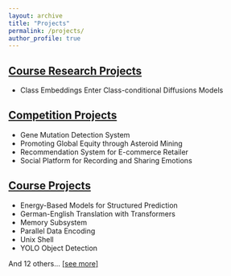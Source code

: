 ```yaml
---
layout: archive
title: "Projects"
permalink: /projects/
author_profile: true
---
```


[Course Research Projects](https://chuanyangjin.github.io/projects/course-research-projects)
------

+ Class Embeddings Enter Class-conditional Diffusions Models

[Competition Projects](https://chuanyangjin.github.io/projects/competition-projects)
------

+ Gene Mutation Detection System
+ Promoting Global Equity through Asteroid Mining
+ Recommendation System for E-commerce Retailer
+ Social Platform for Recording and Sharing Emotions

[Course Projects](https://chuanyangjin.github.io/projects/course-projects)
------

+ Energy-Based Models for Structured Prediction
+ German-English Translation with Transformers
+ Memory Subsystem
+ Parallel Data Encoding
+ Unix Shell
+ YOLO Object Detection

And 12 others... [[see more]](https://chuanyangjin.github.io/projects/course-projects)